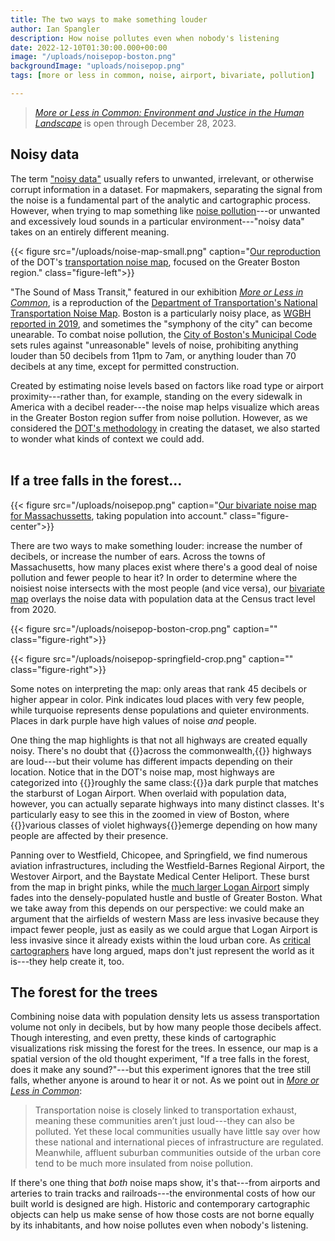 ```yaml
---
title: The two ways to make something louder
author: Ian Spangler
description: How noise pollutes even when nobody's listening
date: 2022-12-10T01:30:00.000+00:00
image: "/uploads/noisepop-boston.png"
backgroundImage: "uploads/noisepop.png"
tags: [more or less in common, noise, airport, bivariate, pollution]

---
```

>*[More or Less in Common: Environment and Justice in the Human Landscape](https://www.leventhalmap.org/digital-exhibitions/more-or-less-in-common/)* is open through December 28, 2023.
## Noisy data

The term ["noisy data"](https://en.wikipedia.org/wiki/Noisy_data) usually refers to unwanted, irrelevant, or otherwise corrupt information in a dataset. For mapmakers, separating the signal from the noise is a fundamental part of the analytic and cartographic process. However, when trying to map something like [noise pollution](https://www.vox.com/22550899/noise-pollution-vox-glad-you-asked)---or unwanted and excessively loud sounds in a particular environment---"noisy data" takes on an entirely different meaning.

{{< figure src="/uploads/noise-map-small.png" caption="[Our reproduction](https://www.leventhalmap.org/digital-exhibitions/more-or-less-in-common/topics/social-eco-boundaries/) of the DOT's [transportation noise map](https://maps.dot.gov/BTS/NationalTransportationNoiseMap/), focused on the Greater Boston region." class="figure-left">}}

"The Sound of Mass Transit," featured in our exhibition *[More or Less in Common](https://www.leventhalmap.org/digital-exhibitions/more-or-less-in-common/)*, is a reproduction of the [Department of Transportation's National Transportation Noise Map](https://maps.dot.gov/BTS/NationalTransportationNoiseMap/). Boston is a particularly noisy place, as [WGBH reported in 2019](https://www.wgbh.org/news/local-news/2019/09/17/boston-is-noisy-how-is-that-affecting-our-health), and sometimes the "symphony of the city" can become unearable. To combat noise pollution, the [City of Boston's Municipal Code](https://www.boston.gov/departments/environment/air-pollution-control-commission/noise-boston) sets rules against "unreasonable" levels of noise, prohibiting anything louder than 50 decibels from 11pm to 7am, or anything louder than 70 decibels at any time, except for permitted construction.

Created by estimating noise levels based on factors like road type or airport proximity---rather than, for example, standing on the every sidewalk in America with a decibel reader---the noise map helps visualize which areas in the Greater Boston region suffer from noise pollution. However, as we considered the [DOT's methodology](https://www.bts.gov/sites/bts.dot.gov/files/docs/explore-topics-and-geography/geography/203606/btsnoisemappingtooldocumentationmarch2016.pdf) in creating the dataset, we also started to wonder what kinds of context we could add.
<br>
<br>

## If a tree falls in the forest...

{{< figure src="/uploads/noisepop.png" caption="[Our bivariate noise map for Massachussetts](/uploads/noisepop.png), taking population into account." class="figure-center">}}

There are two ways to make something louder: increase the number of decibels, or increase the number of ears. Across the towns of Massachusetts, how many places exist where there's a good deal of noise pollution and fewer people to hear it? In order to determine where the noisiest noise intersects with the most people (and vice versa), our [bivariate map](https://www.axismaps.com/guide/bivariate-choropleth) overlays the noise data with population data at the Census tract level from 2020.

{{< figure src="/uploads/noisepop-boston-crop.png" caption="" class="figure-right">}}

{{< figure src="/uploads/noisepop-springfield-crop.png" caption="" class="figure-right">}}

Some notes on interpreting the map: only areas that rank 45 decibels or higher appear in color. Pink indicates loud places with very few people, while turquoise represents dense populations and quieter environments. Places in dark purple have high values of noise *and* people.

One thing the map highlights is that not all highways are created equally noisy. There's no doubt that {{<popup src="/uploads/noisepop-mass.png" target="blank">}}across the commonwealth,{{</popup>}} highways are loud---but their volume has different impacts depending on their location. Notice that in the DOT's noise map, most highways are categorized into {{<popup src="/uploads/noise-map-hway-crop.png" target="blank">}}roughly the same class:{{</popup>}}a dark purple that matches the starburst of Logan Airport. When overlaid with population data, however, you can actually separate highways into many distinct classes. It's particularly easy to see this in the zoomed in view of Boston, where {{<popup src="/uploads/noisepop-boston-hway-crop.png" target="blank">}}various classes of violet highways{{</popup>}}emerge depending on how many people are affected by their presence.

Panning over to Westfield, Chicopee, and Springfield, we find numerous aviation infrastructures, including the Westfield-Barnes Regional Airport, the Westover Airport, and the Baystate Medical Center Heliport. These burst from the map in bright pinks, while the [much larger Logan Airport](http://leventhalmap.org/articles/olmsted-to-airport-east-boston-and-urban-development/) simply fades into the densely-populated hustle and bustle of Greater Boston. What we take away from this depends on our perspective: we could make an argument that the airfields of western Mass are less invasive because they impact fewer people, just as easily as we could argue that Logan Airport is less invasive since it already exists within the loud urban core. As [critical cartographers](http://beu.extension.unicen.edu.ar/xmlui/bitstream/handle/123456789/359/CramptonyKrygier_AnintroductiontoCriticalCarography.pdf?sequence=1) have long argued, maps don't just represent the world as it is---they help create it, too.

## The forest for the trees

Combining noise data with population density lets us assess transportation volume not only in decibels, but by how many people those decibels affect. Though interesting, and even pretty, these kinds of cartographic visualizations risk missing the forest for the trees. In essence, our map is a spatial version of the old thought experiment, "If a tree falls in the forest, does it make any sound?"---but this experiment ignores that the tree still falls, whether anyone is around to hear it or not. As we point out in *[More or Less in Common](https://www.leventhalmap.org/digital-exhibitions/more-or-less-in-common/topics/social-eco-boundaries/)*:

>Transportation noise is closely linked to transportation exhaust, meaning these communities aren’t just loud---they can also be polluted. Yet these local communities usually have little say over how these national and international pieces of infrastructure are regulated. Meanwhile, affluent suburban communities outside of the urban core tend to be much more insulated from noise pollution.

If there's one thing that *both* noise maps show, it's that---from airports and arteries to train tracks and railroads---the environmental costs of how our built world is designed are high. Historic and contemporary cartographic objects can help us make sense of how those costs are not borne equally by its inhabitants, and how noise pollutes even when nobody's listening.